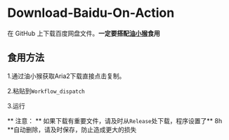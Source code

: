 # Download-Baidu-On-Action
在 GitHub 上下载百度网盘文件。**一定要搭配[油小猴](https://baiduyun.wiki)食用**

## 食用方法
1.通过油小猴获取Aria2下载直接点击复制。


2.粘贴到``Workflow_dispatch``

3.运行

** 注意： **
如果下载有重要文件，请及时从``Release``处下载，程序设置了** 8h **自动删除，请及时保存，防止造成更大的损失
